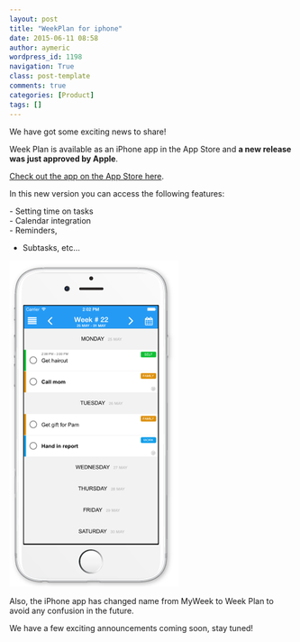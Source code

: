 ```yaml
---
layout: post
title: "WeekPlan for iphone"
date: 2015-06-11 08:58
author: aymeric
wordpress_id: 1198
navigation: True
class: post-template
comments: true
categories: [Product]
tags: []
---
```


We have got some exciting news to share!

Week Plan is available as an iPhone app in the App Store and **a new release was just approved by Apple**. 

[Check out the app on the App Store here](https://itunes.apple.com/us/app/my-week/id868630562?mt=8).

In this new version you can access the following features:  

- Setting time on tasks  
- Calendar integration  
- Reminders,   
- Subtasks, etc... 

<a href="https://itunes.apple.com/us/app/my-week/id868630562?mt=8">![](/assets/images/uploads/1198-1433748938.png)</a>

Also, the iPhone app has changed name from MyWeek to Week Plan to avoid any confusion in the future.

We have a few exciting announcements coming soon, stay tuned!

